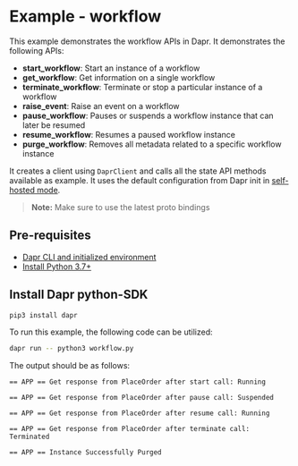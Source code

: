 # Example - workflow

This example demonstrates the workflow APIs in Dapr.
It demonstrates the following APIs:
- **start_workflow**: Start an instance of a workflow
- **get_workflow**: Get information on a single workflow
- **terminate_workflow**: Terminate or stop a particular instance of a workflow
- **raise_event**: Raise an event on a workflow
- **pause_workflow**: Pauses or suspends a workflow instance that can later be resumed
- **resume_workflow**: Resumes a paused workflow instance
- **purge_workflow**: Removes all metadata related to a specific workflow instance

It creates a client using `DaprClient` and calls all the state API methods available as example.
It uses the default configuration from Dapr init in [self-hosted mode](https://github.com/dapr/cli#install-dapr-on-your-local-machine-self-hosted). 

> **Note:** Make sure to use the latest proto bindings

## Pre-requisites

- [Dapr CLI and initialized environment](https://docs.dapr.io/getting-started)
- [Install Python 3.7+](https://www.python.org/downloads/)

## Install Dapr python-SDK

<!-- Our CI/CD pipeline automatically installs the correct version, so we can skip this step in the automation -->

```bash
pip3 install dapr
```

To run this example, the following code can be utilized:

<!-- STEP
name: Run state store example
expected_stdout_lines:
  - "== APP == Attempting to start PlaceOrder"
  - "== APP == Get response from PlaceOrder after start call: Running"
  - "== APP == Get response from PlaceOrder after pause call: Suspended"
  - "== APP == Get response from PlaceOrder after resume call: Running"
  - "== APP == Get response from PlaceOrder after terminate call: Terminated"
  - "== APP == Instance Successfully Purged"
timeout_seconds: 5
-->

```bash
dapr run -- python3 workflow.py
```
<!-- END_STEP -->

The output should be as follows:

```
== APP == Get response from PlaceOrder after start call: Running

== APP == Get response from PlaceOrder after pause call: Suspended

== APP == Get response from PlaceOrder after resume call: Running

== APP == Get response from PlaceOrder after terminate call: Terminated

== APP == Instance Successfully Purged

```


